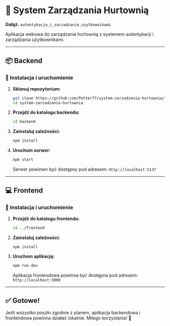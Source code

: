 
# 🏬 System Zarządzania Hurtownią

**Gałąź:** `autentykacja_i_zarzadzanie_uzytkownikami`

Aplikacja webowa do zarządzania hurtownią z systemem autentykacji i zarządzania użytkownikami.

---

## 📦 Backend

### 🔧 Instalacja i uruchomienie

1. **Sklonuj repozytorium:**

   ```bash
   git clone https://github.com/Petter77/system-zarzadzania-hurtownia/blob/autentykacja_i_zarzadzanie_uzytkownikami/
   cd system-zarzadzania-hurtownia
   ```

2. **Przejdź do katalogu backendu:**

   ```bash
   cd backend
   ```

3. **Zainstaluj zależności:**

   ```bash
   npm install
   ```
   

4. **Uruchom serwer:**

   ```bash
   npm start
   ```

   Serwer powinien być dostępny pod adresem: `http://localhost:5137`

---

## 💻 Frontend

### 🔧 Instalacja i uruchomienie

1. **Przejdź do katalogu frontendu:**

   ```bash
   cd ../frontend
   ```

2. **Zainstaluj zależności:**

   ```bash
   npm install
   ```


4. **Uruchom aplikację:**

   ```bash
   npm run dev
   ```

   Aplikacja frontendowa powinna być dostępna pod adresem: `http://localhost:3000`

---

## ✅ Gotowe!

Jeśli wszystko poszło zgodnie z planem, aplikacja backendowa i frontendowa powinna działać lokalnie. Miłego korzystania! 🚀
